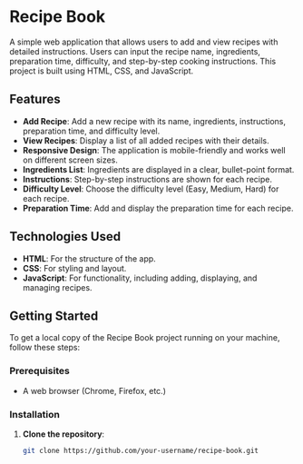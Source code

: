 # Recipe Book

A simple web application that allows users to add and view recipes with detailed instructions. Users can input the recipe name, ingredients, preparation time, difficulty, and step-by-step cooking instructions. This project is built using HTML, CSS, and JavaScript.

## Features

- **Add Recipe**: Add a new recipe with its name, ingredients, instructions, preparation time, and difficulty level.
- **View Recipes**: Display a list of all added recipes with their details.
- **Responsive Design**: The application is mobile-friendly and works well on different screen sizes.
- **Ingredients List**: Ingredients are displayed in a clear, bullet-point format.
- **Instructions**: Step-by-step instructions are shown for each recipe.
- **Difficulty Level**: Choose the difficulty level (Easy, Medium, Hard) for each recipe.
- **Preparation Time**: Add and display the preparation time for each recipe.

## Technologies Used

- **HTML**: For the structure of the app.
- **CSS**: For styling and layout.
- **JavaScript**: For functionality, including adding, displaying, and managing recipes.

## Getting Started

To get a local copy of the Recipe Book project running on your machine, follow these steps:

### Prerequisites

- A web browser (Chrome, Firefox, etc.)

### Installation

1. **Clone the repository**:
   ```bash
   git clone https://github.com/your-username/recipe-book.git
